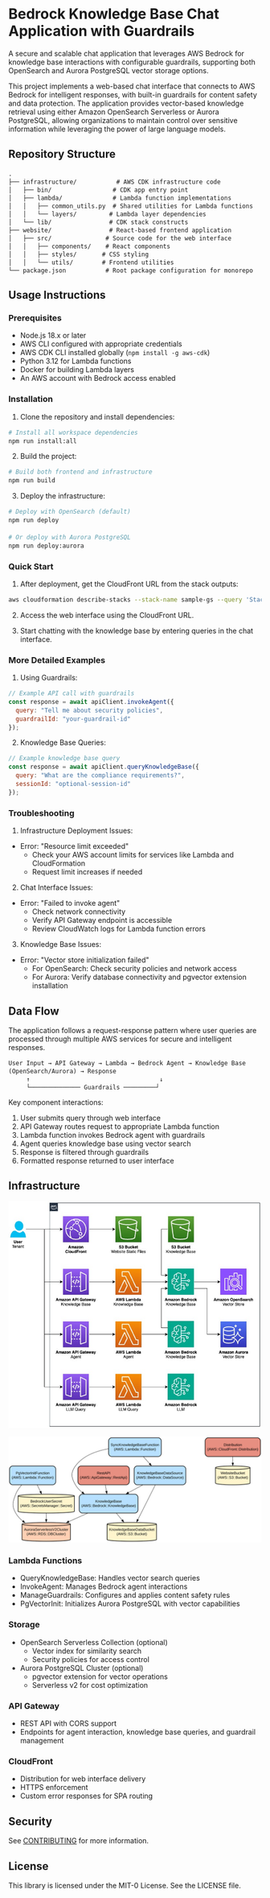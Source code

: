 # Bedrock Knowledge Base Chat Application with Guardrails

A secure and scalable chat application that leverages AWS Bedrock for knowledge base interactions with configurable guardrails, supporting both OpenSearch and Aurora PostgreSQL vector storage options.

This project implements a web-based chat interface that connects to AWS Bedrock for intelligent responses, with built-in guardrails for content safety and data protection. The application provides vector-based knowledge retrieval using either Amazon OpenSearch Serverless or Aurora PostgreSQL, allowing organizations to maintain control over sensitive information while leveraging the power of large language models.

## Repository Structure
```
.
├── infrastructure/           # AWS CDK infrastructure code
│   ├── bin/                 # CDK app entry point
│   ├── lambda/              # Lambda function implementations
│   │   ├── common_utils.py  # Shared utilities for Lambda functions
│   │   └── layers/         # Lambda layer dependencies
│   └── lib/                # CDK stack constructs
├── website/                # React-based frontend application
│   ├── src/               # Source code for the web interface
│   │   ├── components/    # React components
│   │   ├── styles/       # CSS styling
│   │   └── utils/        # Frontend utilities
└── package.json           # Root package configuration for monorepo
```

## Usage Instructions
### Prerequisites
- Node.js 18.x or later
- AWS CLI configured with appropriate credentials
- AWS CDK CLI installed globally (`npm install -g aws-cdk`)
- Python 3.12 for Lambda functions
- Docker for building Lambda layers
- An AWS account with Bedrock access enabled

### Installation

1. Clone the repository and install dependencies:
```bash
# Install all workspace dependencies
npm run install:all
```

2. Build the project:
```bash
# Build both frontend and infrastructure
npm run build
```

3. Deploy the infrastructure:
```bash
# Deploy with OpenSearch (default)
npm run deploy

# Or deploy with Aurora PostgreSQL
npm run deploy:aurora
```

### Quick Start

1. After deployment, get the CloudFront URL from the stack outputs:
```bash
aws cloudformation describe-stacks --stack-name sample-gs --query 'Stacks[0].Outputs[?OutputKey==`SampleGS_DistributionDomainName`].OutputValue' --output text
```

2. Access the web interface using the CloudFront URL.

3. Start chatting with the knowledge base by entering queries in the chat interface.

### More Detailed Examples

1. Using Guardrails:
```javascript
// Example API call with guardrails
const response = await apiClient.invokeAgent({
  query: "Tell me about security policies",
  guardrailId: "your-guardrail-id"
});
```

2. Knowledge Base Queries:
```javascript
// Example knowledge base query
const response = await apiClient.queryKnowledgeBase({
  query: "What are the compliance requirements?",
  sessionId: "optional-session-id"
});
```

### Troubleshooting

1. Infrastructure Deployment Issues:
- Error: "Resource limit exceeded"
  - Check your AWS account limits for services like Lambda and CloudFormation
  - Request limit increases if needed

2. Chat Interface Issues:
- Error: "Failed to invoke agent"
  - Check network connectivity
  - Verify API Gateway endpoint is accessible
  - Review CloudWatch logs for Lambda function errors

3. Knowledge Base Issues:
- Error: "Vector store initialization failed"
  - For OpenSearch: Check security policies and network access
  - For Aurora: Verify database connectivity and pgvector extension installation

## Data Flow
The application follows a request-response pattern where user queries are processed through multiple AWS services for secure and intelligent responses.

```ascii
User Input → API Gateway → Lambda → Bedrock Agent → Knowledge Base (OpenSearch/Aurora) → Response
     ↑                                    ↓
     └────────────── Guardrails ─────────┘
```

Key component interactions:
1. User submits query through web interface
2. API Gateway routes request to appropriate Lambda function
3. Lambda function invokes Bedrock agent with guardrails
4. Agent queries knowledge base using vector search
5. Response is filtered through guardrails
6. Formatted response returned to user interface

## Infrastructure

![Architecture Overview](./docs/architecture.jpg)

![Infrastructure diagram](./docs/infra.svg)

### Lambda Functions
- QueryKnowledgeBase: Handles vector search queries
- InvokeAgent: Manages Bedrock agent interactions
- ManageGuardrails: Configures and applies content safety rules
- PgVectorInit: Initializes Aurora PostgreSQL with vector capabilities

### Storage
- OpenSearch Serverless Collection (optional)
  - Vector index for similarity search
  - Security policies for access control
- Aurora PostgreSQL Cluster (optional)
  - pgvector extension for vector operations
  - Serverless v2 for cost optimization

### API Gateway
- REST API with CORS support
- Endpoints for agent interaction, knowledge base queries, and guardrail management

### CloudFront
- Distribution for web interface delivery
- HTTPS enforcement
- Custom error responses for SPA routing

## Security

See [CONTRIBUTING](CONTRIBUTING.md#security-issue-notifications) for more information.

## License

This library is licensed under the MIT-0 License. See the LICENSE file.
